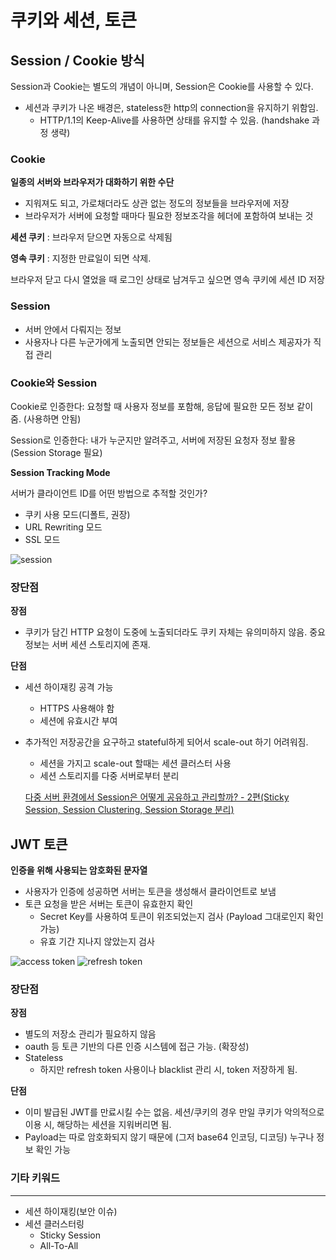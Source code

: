 # 쿠키와 세션, 토큰

## Session / Cookie 방식

Session과 Cookie는 별도의 개념이 아니며, Session은 Cookie를 사용할 수 있다.

- 세션과 쿠키가 나온 배경은, stateless한 http의 connection을 유지하기 위함임.
    - HTTP/1.1의 Keep-Alive를 사용하면 상태를 유지할 수 있음. (handshake 과정 생략)

### Cookie

**일종의 서버와 브라우저가 대화하기 위한 수단**

- 지워져도 되고, 가로채더라도 상관 없는 정도의 정보들을 브라우저에 저장
- 브라우저가 서버에 요청할 때마다 필요한 정보조각을 헤더에 포함하여 보내는 것

**세션 쿠키** : 브라우저 닫으면 자동으로 삭제됨

**영속 쿠키** : 지정한 만료일이 되면 삭제.

브라우저 닫고 다시 열었을 때 로그인 상태로 남겨두고 싶으면 영속 쿠키에 세션 ID 저장

### Session

- 서버 안에서 다뤄지는 정보
- 사용자나 다른 누군가에게 노출되면 안되는 정보들은 세션으로 서비스 제공자가 직접 관리

### Cookie와  Session

Cookie로 인증한다: 요청할 때 사용자 정보를 포함해, 응답에 필요한 모든 정보 같이 줌. (사용하면 안됨)

Session로 인증한다: 내가 누군지만 알려주고, 서버에 저장된 요청자 정보 활용 (Session Storage 필요)

**Session Tracking Mode**

서버가 클라이언트 ID를 어떤 방법으로 추적할 것인가?

- 쿠키 사용 모드(디폴트, 권장)
- URL Rewriting 모드
- SSL 모드

![session](https://user-images.githubusercontent.com/52846807/178744528-ea57ca7a-af4e-4f38-b875-487124dd22e9.png)

### 장단점

**장점**

- 쿠키가 담긴 HTTP 요청이 도중에 노출되더라도 쿠키 자체는 유의미하지 않음. 중요 정보는 서버 세션 스토리지에 존재.

**단점**

- 세션 하이재킹 공격 가능
    - HTTPS 사용해야 함
    - 세션에 유효시간 부여
- 추가적인 저장공간을 요구하고 stateful하게 되어서 scale-out 하기 어려워짐.
    - 세션을 가지고 scale-out 할때는 세션 클러스터 사용
    - 세션 스토리지를 다중 서버로부터 분리
    
    [다중 서버 환경에서 Session은 어떻게 공유하고 관리할까? - 2편(Sticky Session, Session Clustering, Session Storage 분리)](https://hyuntaeknote.tistory.com/6)
    

## JWT 토큰

**인증을 위해 사용되는 암호화된 문자열**

- 사용자가 인증에 성공하면 서버는 토큰을 생성해서 클라이언트로 보냄
- 토큰 요청을 받은 서버는 토큰이 유효한지 확인
    - Secret Key를 사용하여 토큰이 위조되었는지 검사 (Payload 그대로인지 확인 가능)
    - 유효 기간 지나지 않았는지 검사

![access token](https://user-images.githubusercontent.com/52846807/178744523-1ec21f42-4e57-41f7-80a5-348077a7c7b8.png)
![refresh token](https://user-images.githubusercontent.com/52846807/178744513-7deba936-7f43-49c6-8bfe-f5bd8a3a3390.png)

### 장단점

**장점**

- 별도의 저장소 관리가 필요하지 않음
- oauth 등 토큰 기반의 다른 인증 시스템에 접근 가능. (확장성)
- Stateless
    - 하지만 refresh token 사용이나 blacklist 관리 시, token 저장하게 됨.

**단점**

- 이미 발급된 JWT를 만료시킬 수는 없음. 세션/쿠키의 경우 만일 쿠키가 악의적으로 이용 시, 해당하는 세션을 지워버리면 됨.
- Payload는 따로 암호화되지 않기 때문에 (그저 base64 인코딩, 디코딩) 누구나 정보 확인 가능

### 기타 키워드

---

- 세션 하이재킹(보안 이슈)
- 세션 클러스터링
    - Sticky Session
    - All-To-All
